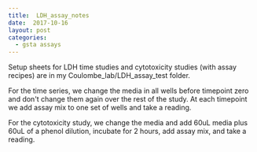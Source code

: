 ```yaml
---
title:  LDH_assay_notes
date:  2017-10-16
layout: post
categories:
  - gsta assays
---
```


Setup sheets for LDH time studies and cytotoxicity studies (with assay recipes) are in my Coulombe_lab/LDH_assay_test folder.

For the time series, we change the media in all wells before timepoint zero and don't change them again over the rest of the study. At each timepoint we add assay mix to one set of wells and take a reading.


For the cytotoxicity study, we change the media and add 60uL media plus 60uL of a phenol dilution, incubate for 2 hours, add assay mix, and take a reading.
